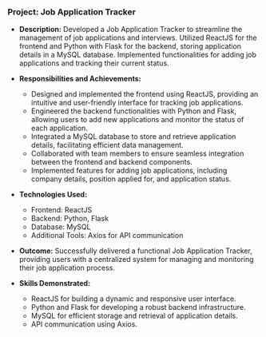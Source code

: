 ### Project: Job Application Tracker

- **Description:**
  Developed a Job Application Tracker to streamline the management of job applications and interviews. Utilized ReactJS for the frontend and Python with Flask for the backend, storing application details in a MySQL database. Implemented functionalities for adding job applications and tracking their current status.

- **Responsibilities and Achievements:**
  - Designed and implemented the frontend using ReactJS, providing an intuitive and user-friendly interface for tracking job applications.
  - Engineered the backend functionalities with Python and Flask, allowing users to add new applications and monitor the status of each application.
  - Integrated a MySQL database to store and retrieve application details, facilitating efficient data management.
  - Collaborated with team members to ensure seamless integration between the frontend and backend components.
  - Implemented features for adding job applications, including company details, position applied for, and application status.

- **Technologies Used:**
  - Frontend: ReactJS
  - Backend: Python, Flask
  - Database: MySQL
  - Additional Tools: Axios for API communication

- **Outcome:**
  Successfully delivered a functional Job Application Tracker, providing users with a centralized system for managing and monitoring their job application process.

- **Skills Demonstrated:**
  - ReactJS for building a dynamic and responsive user interface.
  - Python and Flask for developing a robust backend infrastructure.
  - MySQL for efficient storage and retrieval of application details.
  - API communication using Axios.


